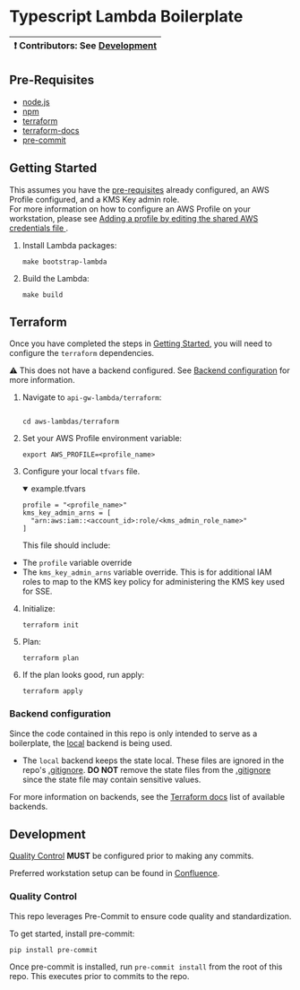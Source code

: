 # Typescript Lambda Boilerplate

| :exclamation: **Contributors:** See [Development](#dev)  |  
|----------------------------------------------------------|

## <a id="prereqs"></a> Pre-Requisites
- [node.js](https://nodejs.dev/download/)
- [npm](https://docs.npmjs.com/cli/v6/commands/npm-install)
- [terraform](https://learn.hashicorp.com/terraform/getting-started/install#installing-terraform)
- [terraform-docs](https://github.com/segmentio/terraform-docs)
- [pre-commit](https://pre-commit.com/#install)

## <a id="getting_started"></a> Getting Started
This assumes you have the [pre-requisites](#prereqs) already configured, an AWS Profile configured, and a KMS Key admin role.  
For more information on how to configure an AWS Profile on your workstation, please see [Adding a profile by editing the shared AWS credentials file
](https://docs.aws.amazon.com/toolkit-for-visual-studio/latest/user-guide/keys-profiles-credentials.html#adding-a-profile-to-the-aws-credentials-profile-file).

1. Install Lambda packages:
   ```shell
   make bootstrap-lambda
   ```
4. Build the Lambda:
   ```shell
   make build
   ```

## Terraform
Once you have completed the steps in [Getting Started](#getting_started), you will need to configure
the `terraform` dependencies.

:warning: This does not have a backend configured. See [Backend configuration](#backend_config) for more information.

1. Navigate to `api-gw-lambda/terraform`:
   ```shell
   
   cd aws-lambdas/terraform

   ```
2. Set your AWS Profile environment variable:
   ```shell
   export AWS_PROFILE=<profile_name>
   ```
3. Configure your local `tfvars` file.
   <details open="true">
   <summary>example.tfvars</summary>

   ```shell
   profile = "<profile_name>"
   kms_key_admin_arns = [
     "arn:aws:iam::<account_id>:role/<kms_admin_role_name>"
   ]
   ```

   </details>

   This file should include:
  * The `profile` variable override
  * The `kms_key_admin_arns` variable override. This is for additional IAM roles to map to the KMS key policy for administering the KMS key used for SSE.
4. Initialize:
   ```shell
   terraform init
   ```
5. Plan:
   ```shell
   terraform plan
   ```
6. If the plan looks good, run apply:
   ```shell
   terraform apply
   ```

### <a id="backend_config"></a> Backend configuration
Since the code contained in this repo is only intended to serve as a boilerplate, the [local](https://www.terraform.io/language/settings/backends/local) backend is being used.
* The `local` backend keeps the state local. These files are ignored in the repo's [.gitignore](.gitignore). **DO NOT**
  remove the state files from the [.gitignore](.gitignore) since the state file may contain sensitive values.

For more information on backends, see the [Terraform docs](https://www.terraform.io/language/settings/backends/configuration) list of available backends.

## <a id="dev"></a> Development
[Quality Control](#qc) **MUST** be configured prior to making any commits.

Preferred workstation setup can be found in [Confluence](https://sourcefuse.atlassian.net/wiki/spaces/SOURCEFUSE/pages/3311075411/Dev+Machine+Setup).

### <a id="qc"></a> Quality Control
This repo leverages Pre-Commit to ensure code quality and standardization.

To get started, install pre-commit:
```shell
pip install pre-commit
``` 

Once pre-commit is installed, run `pre-commit install` from the root of this repo. This executes
prior to commits to the repo.  
